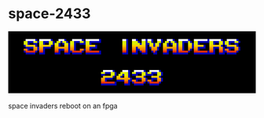 # space-2433
![alt text](https://github.com/adamsatar/space-2433/blob/master/extras/media/2433_title.png)

space invaders reboot on an fpga
